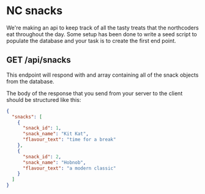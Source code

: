 # NC snacks

We're making an api to keep track of all the tasty treats that the northcoders eat throughout the day. Some setup has been done to write a seed script to populate the database and your task is to create the first end point.

## GET /api/snacks

This endpoint will respond with and array containing all of the snack objects from the database.

The body of the response that you send from your server to the client should be structured like this:

```json
{
  "snacks": [
    {
      "snack_id": 1,
      "snack_name": "Kit Kat",
      "flavour_text": "time for a break"
    },
    {
      "snack_id": 2,
      "snack_name": "Hobnob",
      "flavour_text": "a modern classic"
    }
  ]
}
```
